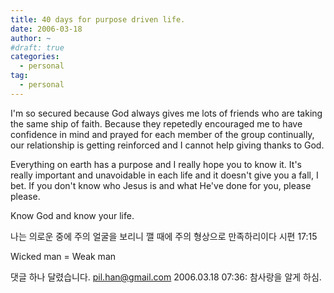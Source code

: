 ```yaml
---
title: 40 days for purpose driven life.
date: 2006-03-18
author: ~
#draft: true
categories:
  - personal
tag:
  - personal
---
```




I'm so secured because God always gives me lots of friends who are taking the same ship of faith.
Because they repetedly encouraged me to have confidence in mind and prayed for each member of the group continually, our relationship is getting reinforced and I cannot help giving thanks to God. 

Everything on earth has a purpose and I really hope you to know it.
It's really important and unavoidable in each life and it doesn't give you a fall, I bet.
If you don't know who Jesus is and what He've done for you, please please.

Know God and know your life.

나는 의로운 중에 주의 얼굴을 보리니 깰 때에 주의 형상으로 만족하리이다 시편 17:15



Wicked man = Weak man


 댓글 하나 달렸습니다.
pil.han@gmail.com 2006.03.18 07:36: 
참사랑을 알게 하심.




